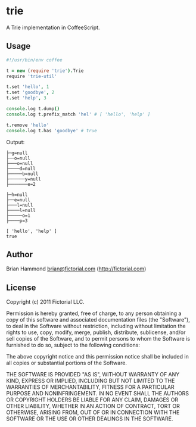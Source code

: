 # trie

A Trie implementation in CoffeeScript.

## Usage

````coffeescript
#!/usr/bin/env coffee

t = new (require 'trie').Trie
require 'trie-util'

t.set 'hello', 1
t.set 'goodbye', 2
t.set 'help', 3

console.log t.dump()
console.log t.prefix_match 'hel' # [ 'hello', 'help' ]

t.remove 'hello'
console.log t.has 'goodbye' # true
````

Output:

    ├─g=null
    ├──o=null
    ├───o=null
    ├────d=null
    ├─────b=null
    ├──────y=null
    ├───────e=2

    ├─h=null
    ├──e=null
    ├───l=null
    ├────l=null
    ├─────o=1
    ├────p=3

    [ 'hello', 'help' ]
    true

## Author

Brian Hammond <brian@fictorial.com> (http://fictorial.com)

## License

Copyright (c) 2011 Fictorial LLC.

Permission is hereby granted, free of charge, to any person obtaining a copy of
this software and associated documentation files (the "Software"), to deal in
the Software without restriction, including without limitation the rights to
use, copy, modify, merge, publish, distribute, sublicense, and/or sell copies
of the Software, and to permit persons to whom the Software is furnished to do
so, subject to the following conditions:

The above copyright notice and this permission notice shall be included in all
copies or substantial portions of the Software.

THE SOFTWARE IS PROVIDED "AS IS", WITHOUT WARRANTY OF ANY KIND, EXPRESS OR
IMPLIED, INCLUDING BUT NOT LIMITED TO THE WARRANTIES OF MERCHANTABILITY,
FITNESS FOR A PARTICULAR PURPOSE AND NONINFRINGEMENT. IN NO EVENT SHALL THE
AUTHORS OR COPYRIGHT HOLDERS BE LIABLE FOR ANY CLAIM, DAMAGES OR OTHER
LIABILITY, WHETHER IN AN ACTION OF CONTRACT, TORT OR OTHERWISE, ARISING FROM,
OUT OF OR IN CONNECTION WITH THE SOFTWARE OR THE USE OR OTHER DEALINGS IN THE
SOFTWARE.

